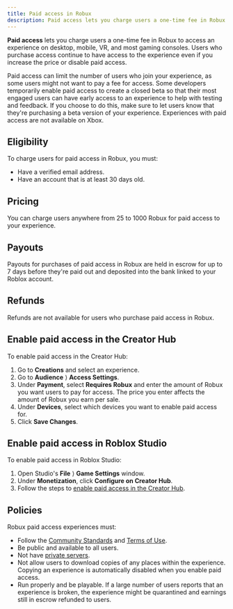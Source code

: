 ```yaml
---
title: Paid access in Robux
description: Paid access lets you charge users a one-time fee in Robux to access your experience.
---
```


**Paid access** lets you charge users a one-time fee in Robux to access an experience on desktop, mobile, VR, and most gaming consoles. Users who purchase access continue to have access to the experience even if you increase the price or disable paid access.

<Alert severity="info">
Paid access can limit the number of users who join your experience, as some users might not want to pay a fee for access.
</Alert>

<Alert severity="info">
Some developers temporarily enable paid access to create a closed beta so that their most engaged users can have early access to an experience to help with testing and feedback. If you choose to do this, make sure to let users know that they're purchasing a beta version of your experience.
</Alert>

<Alert severity="warning">
Experiences with paid access are not available on Xbox.
</Alert>

## Eligibility

To charge users for paid access in Robux, you must:

- Have a verified email address.
- Have an account that is at least 30 days old.

## Pricing

You can charge users anywhere from 25 to 1000 Robux for paid access to your experience.

## Payouts

Payouts for purchases of paid access in Robux are held in escrow for up to 7 days before they're paid out and deposited into the bank linked to your Roblox account.

## Refunds

Refunds are not available for users who purchase paid access in Robux.

## Enable paid access in the Creator Hub

To enable paid access in the Creator Hub:

1. Go to **Creations** and select an experience.
2. Go to **Audience** ⟩ **Access Settings**.
3. Under **Payment**, select **Requires Robux** and enter the amount of Robux you want users to pay for access. The price you enter affects the amount of Robux you earn per sale.
4. Under **Devices**, select which devices you want to enable paid access for.
5. Click **Save Changes**.

## Enable paid access in Roblox Studio

To enable paid access in Roblox Studio:

1. Open Studio's **File**&nbsp;⟩ **Game Settings** window.
2. Under **Monetization**, click **Configure on Creator Hub**.
3. Follow the steps to [enable paid access in the Creator Hub](#enable-paid-access-in-the-creator-hub).

## Policies

Robux paid access experiences must:

- Follow the [Community Standards](https://en.help.roblox.com/hc/en-us/articles/203313410) and [Terms of Use](https://en.help.roblox.com/hc/articles/115004647846).
- Be public and available to all users.
- Not have [private servers](../monetization/private-servers.md).
- Not allow users to download copies of any places within the experience. Copying an experience is automatically disabled when you enable paid access.
- Run properly and be playable. If a large number of users reports that an experience is broken, the experience might be quarantined and earnings still in escrow refunded to users.
